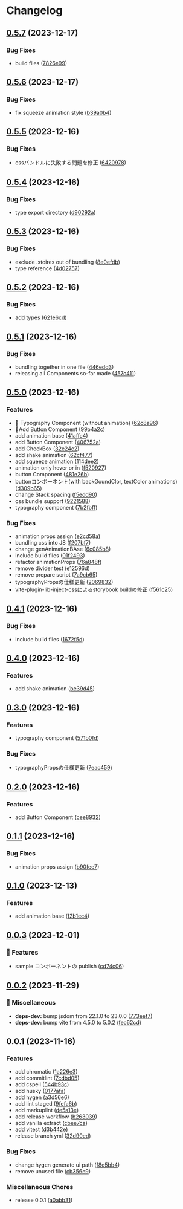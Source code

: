 # Changelog

## [0.5.7](https://github.com/tosaken1116/Plesiosaurus/compare/v0.5.6...v0.5.7) (2023-12-17)


### Bug Fixes

* build files ([7826e99](https://github.com/tosaken1116/Plesiosaurus/commit/7826e99c2562daef4b51d657823220510519b1ed))

## [0.5.6](https://github.com/tosaken1116/Plesiosaurus/compare/v0.5.5...v0.5.6) (2023-12-17)


### Bug Fixes

* fix squeeze animation style ([b39a0b4](https://github.com/tosaken1116/Plesiosaurus/commit/b39a0b4123b8925172aadd9079845bfdc6d49c51))

## [0.5.5](https://github.com/tosaken1116/Plesiosaurus/compare/v0.5.4...v0.5.5) (2023-12-16)


### Bug Fixes

* cssバンドルに失敗する問題を修正 ([6420978](https://github.com/tosaken1116/Plesiosaurus/commit/64209785242aa00886ccf397674fa4fb5b4cd7c5))

## [0.5.4](https://github.com/tosaken1116/Plesiosaurus/compare/v0.5.3...v0.5.4) (2023-12-16)


### Bug Fixes

* type export directory ([d90292a](https://github.com/tosaken1116/Plesiosaurus/commit/d90292a99f2432c40fbfc3e98c1638f9eef23754))

## [0.5.3](https://github.com/tosaken1116/Plesiosaurus/compare/v0.5.2...v0.5.3) (2023-12-16)


### Bug Fixes

* exclude .stoires out of bundling ([8e0efdb](https://github.com/tosaken1116/Plesiosaurus/commit/8e0efdb0af725007186fd82f0fc9a1b5ccd20f79))
* type reference ([4d02757](https://github.com/tosaken1116/Plesiosaurus/commit/4d02757b0c871090126d8ca877c397c5e6e136c3))

## [0.5.2](https://github.com/tosaken1116/Plesiosaurus/compare/v0.5.1...v0.5.2) (2023-12-16)


### Bug Fixes

* add types ([621e6cd](https://github.com/tosaken1116/Plesiosaurus/commit/621e6cd499b97915de09754fd7b7261413c37df8))

## [0.5.1](https://github.com/tosaken1116/Plesiosaurus/compare/v0.5.0...v0.5.1) (2023-12-16)


### Bug Fixes

* bundling together in one file ([446edd3](https://github.com/tosaken1116/Plesiosaurus/commit/446edd34379c8cfead44b20bcaf198ffa2064f10))
* releasing all Components so-far made ([457c411](https://github.com/tosaken1116/Plesiosaurus/commit/457c411b2dd2b459a6668bbcfd9b41474beb6b25))

## [0.5.0](https://github.com/tosaken1116/Plesiosaurus/compare/v0.4.1...v0.5.0) (2023-12-16)


### Features

* 🌟 Typography Component (without animation) ([62c8a96](https://github.com/tosaken1116/Plesiosaurus/commit/62c8a96dc57fd5a8af664d41a886d415ef540193))
* 🌟Add Button Component ([99b4a2c](https://github.com/tosaken1116/Plesiosaurus/commit/99b4a2c3029065ddba7ecf506c28e9bdd706439e))
* add animation base ([41affc4](https://github.com/tosaken1116/Plesiosaurus/commit/41affc45bc14fc00d354eb73fa0babfcf445087d))
* add Button Component ([406752a](https://github.com/tosaken1116/Plesiosaurus/commit/406752a289f0492903053e8bf01626181e4f6536))
* add CheckBox ([32e24c2](https://github.com/tosaken1116/Plesiosaurus/commit/32e24c21640c4f67618f50c444c5052706c43a9f))
* add shake animation ([62cf477](https://github.com/tosaken1116/Plesiosaurus/commit/62cf47779bf270688aa3131c8e24f76ad13cb6fc))
* add squeeze animation ([114dee2](https://github.com/tosaken1116/Plesiosaurus/commit/114dee24cf8840a1d81fad7587d1e26aba4dff1f))
* animation only hover or  in ([f520927](https://github.com/tosaken1116/Plesiosaurus/commit/f5209276f891f1089cb7ead94967f1edddc02f6e))
* button Component ([481e26b](https://github.com/tosaken1116/Plesiosaurus/commit/481e26b47a9e4e1abaeca0bf36a8a53cd01829cd))
* buttonコンポーネント(with backGoundClor, textColor animations) ([d309b65](https://github.com/tosaken1116/Plesiosaurus/commit/d309b659e994f0f006cd0e8890b9575255018510))
* change Stack spacing ([f5edd90](https://github.com/tosaken1116/Plesiosaurus/commit/f5edd9060606a134fb5631250be26a997c840f55))
* css bundle support ([9221588](https://github.com/tosaken1116/Plesiosaurus/commit/9221588c937e1c461aa7bbdd89ce5ee6fed56f2a))
* typography component ([7b2fbff](https://github.com/tosaken1116/Plesiosaurus/commit/7b2fbffdd0bc5e4efb164f242636b46859e6fccb))


### Bug Fixes

* animation props assign ([e2cd58a](https://github.com/tosaken1116/Plesiosaurus/commit/e2cd58ac604f5508af6284f01c41191e6a470790))
* bundling css into JS ([f207bf7](https://github.com/tosaken1116/Plesiosaurus/commit/f207bf723edd48c6c6405b54a5c43d3917144010))
* change genAnimationBAse ([6c085b8](https://github.com/tosaken1116/Plesiosaurus/commit/6c085b8de3ebd0d5619fb5f6b97887eac299ff2f))
* include build files ([01f2493](https://github.com/tosaken1116/Plesiosaurus/commit/01f24932cca8cb89baf3a777298d9f145ef353e6))
* refactor animationProps ([76a848f](https://github.com/tosaken1116/Plesiosaurus/commit/76a848f574b1e0476e7795e3f1739036c7416dd4))
* remove divider test ([e12596d](https://github.com/tosaken1116/Plesiosaurus/commit/e12596d4af4ee1984dad2ea2beee812f488551aa))
* remove prepare script ([7a9cb65](https://github.com/tosaken1116/Plesiosaurus/commit/7a9cb65f3e2ffe11f46451573560770eb8de3050))
* typographyPropsの仕様更新 ([2069832](https://github.com/tosaken1116/Plesiosaurus/commit/206983275241f43bb93b2cd21382fff639239343))
* vite-plugin-lib-inject-cssによるstorybook buildの修正 ([f561c25](https://github.com/tosaken1116/Plesiosaurus/commit/f561c259d5c2380a551bcb50174109ffd287c882))

## [0.4.1](https://github.com/tosaken1116/Plesiosaurus/compare/v0.4.0...v0.4.1) (2023-12-16)


### Bug Fixes

* include build files ([1672f5d](https://github.com/tosaken1116/Plesiosaurus/commit/1672f5dfc5d327537a898564d94c38eeb0c1020d))

## [0.4.0](https://github.com/tosaken1116/Plesiosaurus/compare/v0.3.0...v0.4.0) (2023-12-16)


### Features

* add shake animation ([be39d45](https://github.com/tosaken1116/Plesiosaurus/commit/be39d45db38b8556b44d13f87876ba4968b0aa6d))

## [0.3.0](https://github.com/tosaken1116/Plesiosaurus/compare/v0.2.0...v0.3.0) (2023-12-16)


### Features

* typography component ([571b0fd](https://github.com/tosaken1116/Plesiosaurus/commit/571b0fd8cb8f29af74297f4759afeb0ea7416139))


### Bug Fixes

* typographyPropsの仕様更新 ([7eac459](https://github.com/tosaken1116/Plesiosaurus/commit/7eac459477638f3a8a80ac7811ba4ac9e379b15f))

## [0.2.0](https://github.com/tosaken1116/Plesiosaurus/compare/v0.1.1...v0.2.0) (2023-12-16)


### Features

* add Button Component ([cee8932](https://github.com/tosaken1116/Plesiosaurus/commit/cee8932c380f4a3319b00ab5e9a7220bae090748))

## [0.1.1](https://github.com/tosaken1116/Plesiosaurus/compare/v0.1.0...v0.1.1) (2023-12-16)

### Bug Fixes

- animation props assign ([b90fee7](https://github.com/tosaken1116/Plesiosaurus/commit/b90fee71fadfc150d471227d23b0059a53bc2ad1))

## [0.1.0](https://github.com/tosaken1116/Plesiosaurus/compare/v0.0.3...v0.1.0) (2023-12-13)

### Features

- add animation base ([f2b1ec4](https://github.com/tosaken1116/Plesiosaurus/commit/f2b1ec4bdcf853ec56c6cd6900cd0009b817fc62))

## [0.0.3](https://github.com/tosaken1116/Plesiosaurus/compare/v0.0.2...v0.0.3) (2023-12-01)

### 🌈 Features

- sample コンポーネントの publish ([cd74c06](https://github.com/tosaken1116/Plesiosaurus/commit/cd74c06b8652c54d0e033b59760a3687e7af2fc6))

## [0.0.2](https://github.com/tosaken1116/Plesiosaurus/compare/v0.0.1...v0.0.2) (2023-11-29)

### 📝 Miscellaneous

- **deps-dev:** bump jsdom from 22.1.0 to 23.0.0 ([773eef7](https://github.com/tosaken1116/Plesiosaurus/commit/773eef7318dbf67d96cb2bbf6ecc6e966788de52))
- **deps-dev:** bump vite from 4.5.0 to 5.0.2 ([fec62cd](https://github.com/tosaken1116/Plesiosaurus/commit/fec62cd4265c6c3cfe499923ceb91d3f936ba944))

## 0.0.1 (2023-11-16)

### Features

- add chromatic ([1a226e3](https://github.com/tosaken1116/Plesiosaurus/commit/1a226e344cb25c94dde54258bffe17e8630cb526))
- add commitlint ([7cdbd05](https://github.com/tosaken1116/Plesiosaurus/commit/7cdbd0508da39d4ec6a6d979d8304f5572a6fc57))
- add cspell ([544b93c](https://github.com/tosaken1116/Plesiosaurus/commit/544b93c31fa9adccd39d1ebee0c4ab9e12dace1d))
- add husky ([0177afa](https://github.com/tosaken1116/Plesiosaurus/commit/0177afa74e72aaccf87f43080afd0be34a6431f2))
- add hygen ([a3d56e6](https://github.com/tosaken1116/Plesiosaurus/commit/a3d56e64759b84e527096d98a5318a781a8fd1c4))
- add lint staged ([9fefa6b](https://github.com/tosaken1116/Plesiosaurus/commit/9fefa6b896b5f6e8f46df2810099d1eca160d8bb))
- add markuplint ([de5a13e](https://github.com/tosaken1116/Plesiosaurus/commit/de5a13ea57e961d4d14a130a484f24089d8f1e94))
- add release workflow ([b263039](https://github.com/tosaken1116/Plesiosaurus/commit/b263039a4e11190841918d2ffd2e31a121259772))
- add vanilla extract ([cbee7ca](https://github.com/tosaken1116/Plesiosaurus/commit/cbee7ca0e8fbcd8bd67e4581ae8f304de91f22cc))
- add vitest ([d3b442e](https://github.com/tosaken1116/Plesiosaurus/commit/d3b442effc3e22f86f2bf48acbdb1baaaeb37d0a))
- release branch yml ([32d90ed](https://github.com/tosaken1116/Plesiosaurus/commit/32d90ed314c1797bf45dee7e8f17068b7377e0cc))

### Bug Fixes

- change hygen generate ui path ([f8e5bb4](https://github.com/tosaken1116/Plesiosaurus/commit/f8e5bb47757fbcbbc037f8a11e234e859516c723))
- remove unused file ([cb356e9](https://github.com/tosaken1116/Plesiosaurus/commit/cb356e94349bb227db8a5c6ff01e57f6d964987b))

### Miscellaneous Chores

- release 0.0.1 ([a0abb31](https://github.com/tosaken1116/Plesiosaurus/commit/a0abb31e1644e3e1d943b6c2cec8d0080effbf47))
